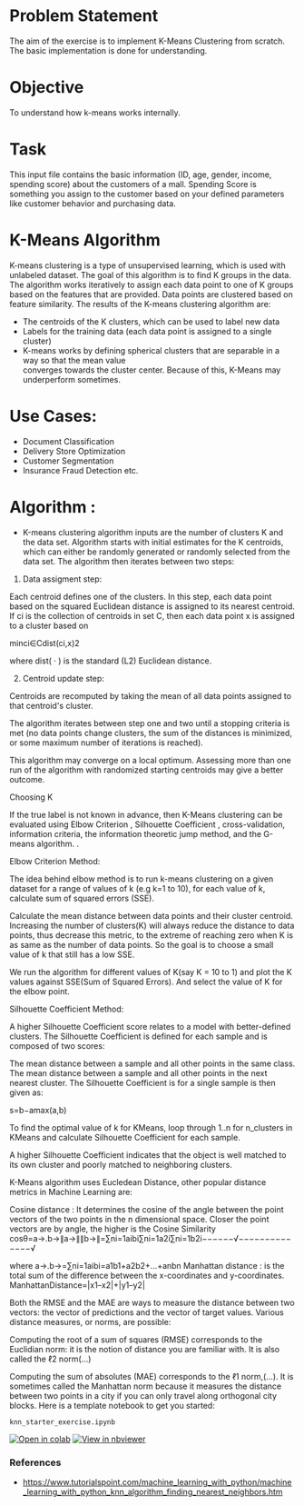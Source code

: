 # Problem Statement

The aim of the exercise is to implement K-Means Clustering from scratch.
The basic implementation is done for understanding.

# Objective

To understand how k-means works internally.

# Task

This input file contains the basic information (ID, age, gender, income, spending score) about the customers of a mall. Spending Score is something you assign to the customer based on your defined parameters like customer behavior and purchasing data.

# K-Means Algorithm

K-means clustering is a type of unsupervised learning, which is used with unlabeled dataset. The goal of this algorithm is to find K groups in the data. The algorithm works iteratively to assign each data point to one of K groups based on the features that are provided. Data points are clustered based on feature similarity. The results of the K-means clustering algorithm are:

- The centroids of the K clusters, which can be used to label new data
- Labels for the training data (each data point is assigned to a single cluster)
- K-means works by defining spherical clusters that are separable in a way so that the mean value   
  converges towards the cluster center. Because of this, K-Means may underperform sometimes.

# Use Cases:

- Document Classification
- Delivery Store Optimization
- Customer Segmentation
- Insurance Fraud Detection etc.

# Algorithm :
- Κ-means clustering algorithm inputs are the number of clusters Κ and the data set. Algorithm starts with initial estimates for the Κ centroids, which can either be randomly generated or randomly selected from the data set. The algorithm then iterates between two steps:

1. Data assigment step:

Each centroid defines one of the clusters. In this step, each data point based on the squared Euclidean distance is assigned to its nearest centroid. If  ci  is the collection of centroids in set C, then each data point x is assigned to a cluster based on

minci∈Cdist(ci,x)2
 
where dist( · ) is the standard (L2) Euclidean distance.

2. Centroid update step:

Centroids are recomputed by taking the mean of all data points assigned to that centroid's cluster.

The algorithm iterates between step one and two until a stopping criteria is met (no data points change clusters, the sum of the distances is minimized, or some maximum number of iterations is reached).

This algorithm may converge on a local optimum. Assessing more than one run of the algorithm with randomized starting centroids may give a better outcome.

Choosing K

If the true label is not known in advance, then K-Means clustering can be evaluated using Elbow Criterion , Silhouette Coefficient , cross-validation, information criteria, the information theoretic jump method, and the G-means algorithm. .

Elbow Criterion Method:

The idea behind elbow method is to run k-means clustering on a given dataset for a range of values of k (e.g k=1 to 10), for each value of k, calculate sum of squared errors (SSE).

Calculate the mean distance between data points and their cluster centroid. Increasing the number of clusters(K) will always reduce the distance to data points, thus decrease this metric, to the extreme of reaching zero when K is as same as the number of data points. So the goal is to choose a small value of k that still has a low SSE.

We run the algorithm for different values of K(say K = 10 to 1) and plot the K values against SSE(Sum of Squared Errors). And select the value of K for the elbow point.

Silhouette Coefficient Method:

A higher Silhouette Coefficient score relates to a model with better-defined clusters. The Silhouette Coefficient is defined for each sample and is composed of two scores:

The mean distance between a sample and all other points in the same class.
The mean distance between a sample and all other points in the next nearest cluster.
The Silhouette Coefficient is for a single sample is then given as:

s=b−amax(a,b)
 
To find the optimal value of k for KMeans, loop through 1..n for n_clusters in KMeans and calculate Silhouette Coefficient for each sample.

A higher Silhouette Coefficient indicates that the object is well matched to its own cluster and poorly matched to neighboring clusters.

K-Means algorithm uses Eucledean Distance, other popular distance metrics in Machine Learning are:

Cosine distance : It determines the cosine of the angle between the point vectors of the two points in the n dimensional space. Closer the point vectors are by angle, the higher is the Cosine Similarity
cosθ=a→.b→∥a→∥∥b→∥=∑ni=1aibi∑ni=1a2i∑ni=1b2i−−−−−−√−−−−−−−−−−−−−−√
 
where  a→.b→=∑ni=1aibi=a1b1+a2b2+...+anbn 
Manhattan distance : is the total sum of the difference between the x-coordinates and y-coordinates.
ManhattanDistance=|x1–x2|+|y1–y2|
 
Both the RMSE and the MAE are ways to measure the distance between two vectors: the vector of predictions and the vector of target values. Various distance measures, or norms, are possible:

Computing the root of a sum of squares (RMSE) corresponds to the Euclidian norm: it is the notion of distance you are familiar with. It is also called the ℓ2 norm(...)

Computing the sum of absolutes (MAE) corresponds to the ℓ1 norm,(...). It is sometimes called the Manhattan norm because it measures the distance between two points in a city if you can only travel along orthogonal city blocks.
Here is a template notebook to get you started:

`knn_starter_exercise.ipynb`

[![Open in colab](https://colab.research.google.com/assets/colab-badge.svg)](https://colab.research.google.com/github/gimseng/99-ML-Learning-Projects/blob/master/010/exercise/knn_starter_exercise.ipynb)
[![View in nbviewer](https://github.com/jupyter/design/blob/master/logos/Badges/nbviewer_badge.svg)](https://nbviewer.jupyter.org/github/gimseng/99-ML-Learning-Projects/blob/master/010/exercise/knn_starter_exercise.ipynb)

### References
- https://www.tutorialspoint.com/machine_learning_with_python/machine_learning_with_python_knn_algorithm_finding_nearest_neighbors.htm
